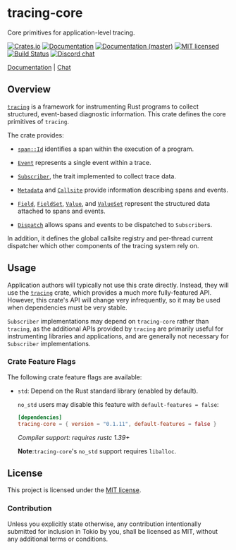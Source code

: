 # tracing-core

Core primitives for application-level tracing.

[![Crates.io][crates-badge]][crates-url]
[![Documentation][docs-badge]][docs-url]
[![Documentation (master)][docs-master-badge]][docs-master-url]
[![MIT licensed][mit-badge]][mit-url]
[![Build Status][actions-badge]][actions-url]
[![Discord chat][discord-badge]][discord-url]

[Documentation][docs-url] | [Chat][discord-url]

[crates-badge]: https://img.shields.io/crates/v/tracing-core.svg
[crates-url]: https://crates.io/crates/tracing-core/0.1.11
[docs-badge]: https://docs.rs/tracing-core/badge.svg
[docs-url]: https://docs.rs/tracing-core/0.1.11
[docs-master-badge]: https://img.shields.io/badge/docs-master-blue
[docs-master-url]: https://tracing-rs.netlify.com/tracing_core
[mit-badge]: https://img.shields.io/badge/license-MIT-blue.svg
[mit-url]: LICENSE
[actions-badge]: https://github.com/tokio-rs/tracing/workflows/CI/badge.svg
[actions-url]:https://github.com/tokio-rs/tracing/actions?query=workflow%3ACI
[discord-badge]: https://img.shields.io/discord/500028886025895936?logo=discord&label=discord&logoColor=white
[discord-url]: https://discord.gg/EeF3cQw

## Overview

[`tracing`] is a framework for instrumenting Rust programs to collect
structured, event-based diagnostic information. This crate defines the core
primitives of `tracing`.

The crate provides:

* [`span::Id`] identifies a span within the execution of a program.

* [`Event`] represents a single event within a trace.

* [`Subscriber`], the trait implemented to collect trace data.

* [`Metadata`] and [`Callsite`] provide information describing spans and
  events.

* [`Field`], [`FieldSet`], [`Value`], and [`ValueSet`] represent the
  structured data attached to spans and events.

* [`Dispatch`] allows spans and events to be dispatched to `Subscriber`s.

In addition, it defines the global callsite registry and per-thread current
dispatcher which other components of the tracing system rely on.

## Usage

Application authors will typically not use this crate directly. Instead, they
will use the [`tracing`] crate, which provides a much more fully-featured
API. However, this crate's API will change very infrequently, so it may be used
when dependencies must be very stable.

`Subscriber` implementations may depend on `tracing-core` rather than `tracing`,
as the additional APIs provided by `tracing` are primarily useful for
instrumenting libraries and applications, and are generally not necessary for
`Subscriber` implementations.

###  Crate Feature Flags

The following crate feature flags are available:

* `std`: Depend on the Rust standard library (enabled by default).

   `no_std` users may disable this feature with `default-features = false`:

  ```toml
  [dependencies]
  tracing-core = { version = "0.1.11", default-features = false }
  ```

  *Compiler support: requires rustc 1.39+*

  **Note**:`tracing-core`'s `no_std` support requires `liballoc`.

[`tracing`]: ../tracing
[`span::Id`]: https://docs.rs/tracing-core/0.1.11/tracing_core/span/struct.Id.html
[`Event`]: https://docs.rs/tracing-core/0.1.11/tracing_core/event/struct.Event.html
[`Subscriber`]: https://docs.rs/tracing-core/0.1.11/tracing_core/subscriber/trait.Subscriber.html
[`Metadata`]: https://docs.rs/tracing-core/0.1.11/tracing_core/metadata/struct.Metadata.html
[`Callsite`]: https://docs.rs/tracing-core/0.1.11/tracing_core/callsite/trait.Callsite.html
[`Field`]: https://docs.rs/tracing-core/0.1.11/tracing_core/field/struct.Field.html
[`FieldSet`]: https://docs.rs/tracing-core/0.1.11/tracing_core/field/struct.FieldSet.html
[`Value`]: https://docs.rs/tracing-core/0.1.11/tracing_core/field/trait.Value.html
[`ValueSet`]: https://docs.rs/tracing-core/0.1.11/tracing_core/field/struct.ValueSet.html
[`Dispatch`]: https://docs.rs/tracing-core/0.1.11/tracing_core/dispatcher/struct.Dispatch.html

## License

This project is licensed under the [MIT license](LICENSE).

### Contribution

Unless you explicitly state otherwise, any contribution intentionally submitted
for inclusion in Tokio by you, shall be licensed as MIT, without any additional
terms or conditions.
